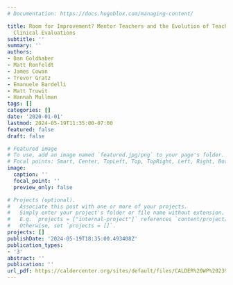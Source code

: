 ```yaml
---
# Documentation: https://docs.hugoblox.com/managing-content/

title: Room for Improvement? Mentor Teachers and the Evolution of Teacher Preservice
  Clinical Evaluations
subtitle: ''
summary: ''
authors:
- Dan Goldhaber
- Matt Ronfeldt
- James Cowan
- Trevor Gratz
- Emanuele Bardelli
- Matt Truwit
- Hannah Mullman
tags: []
categories: []
date: '2020-01-01'
lastmod: 2024-05-19T11:35:00-07:00
featured: false
draft: false

# Featured image
# To use, add an image named `featured.jpg/png` to your page's folder.
# Focal points: Smart, Center, TopLeft, Top, TopRight, Left, Right, BottomLeft, Bottom, BottomRight.
image:
  caption: ''
  focal_point: ''
  preview_only: false

# Projects (optional).
#   Associate this post with one or more of your projects.
#   Simply enter your project's folder or file name without extension.
#   E.g. `projects = ["internal-project"]` references `content/project/deep-learning/index.md`.
#   Otherwise, set `projects = []`.
projects: []
publishDate: '2024-05-19T18:35:00.493408Z'
publication_types:
- '3'
abstract: ''
publication: ''
url_pdf: https://caldercenter.org/sites/default/files/CALDER%20WP%20239-0620.pdf
---
```

